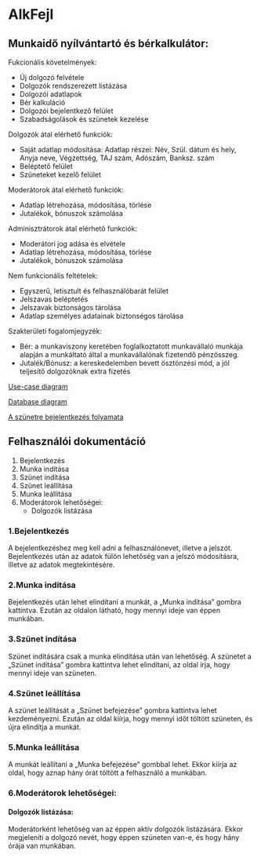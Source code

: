 # AlkFejl

## Munkaidő nyílvántartó és bérkalkulátor:

Fukcionális követelmények:	
* Új dolgozó felvétele
* Dolgozók rendszerezett listázása
* Dolgozói adatlapok
* Bér kalkuláció
* Dolgozói bejelentkező felület
* Szabadságolások és szünetek kezelése
	
	
Dolgozók átal elérhető funkciók:
* Saját adatlap módosítása:
	Adatlap részei: Név, Szül. dátum és hely, Anyja neve, Végzettség, TAJ szám, Adószám, Banksz. szám
* Beléptető felület
* Szüneteket kezelő felület


Moderátorok átal elérhető funkciók:
* Adatlap létrehozása, módosítása, törlése
* Jutalékok, bónuszok számolása


Adminisztrátorok átal elérhető funkciók:
* Moderátori jog adása és elvétele
* Adatlap létrehozása, módosítása, törlése
* Jutalékok, bónuszok számolása


Nem funkcionális feltételek:
* Egyszerű, letisztult és felhasználóbarát felület
* Jelszavas beléptetés
* Jelszavak biztonságos tárolása
* Adatlap személyes adatainak biztonségos tárolása


Szakterületi fogalomjegyzék:
* Bér: a munkaviszony keretében foglalkoztatott munkavállaló munkája alapján a munkáltató által a munkavállalónak fizetendő pénzösszeg.
* Jutalék/Bónusz: a kereskedelemben bevett ösztönzési mód, a jól teljesítő dolgozóknak extra fizetés

[Use-case diagram](https://github.com/csalanosiv/AlkFejl/blob/master/use-case-diagram.jpg)

[Database diagram](https://github.com/csalanosiv/AlkFejl/blob/master/Database%20diagram.png)

[A szünetre bejelentkezés folyamata](https://github.com/csalanosiv/AlkFejl/blob/master/folyamatabra.jpg)

## Felhasználói dokumentáció

1. Bejelentkezés
2. Munka indítása
3. Szünet indítása
4. Szünet leállítása
5. Munka leállítása
6. Moderátorok lehetőségei:
	- Dolgozók listázása
### 1.Bejelentkezés
A bejelentkezéshez meg kell adni a felhasználónevet, illetve a jelszót. Bejelentkezés után az adatok fülön lehetőség van a jelszó módosításra, illetve az adatok megtekintésére.
### 2.Munka indítása
Bejelentkezés után lehet elindítani a munkát, a „Munka indítása” gombra kattintva. Ezután az oldalon látható, hogy mennyi ideje van éppen munkában.
### 3.Szünet indítása
Szünet indítására csak a munka elindítása után van lehetőség. A szünetet a „Szünet indítása” gombra kattintva lehet elindítani, az oldal írja, hogy mennyi ideje van szüneten.
### 4.Szünet leállítása
A szünet leállítását a „Szünet befejezése” gombra kattintva lehet kezdeményezni. Ezután az oldal kiírja, hogy mennyi időt töltött szüneten, és újra elindítja a munkát. 
### 5.Munka leállítása
A munkát leállítani a „Munka befejezése” gombbal lehet. Ekkor kiírja az oldal, hogy aznap hány órát töltött a felhasználó a munkában.
### 6.Moderátorok lehetőségei:
#### Dolgozók listázása:
Moderátorként lehetőség van az éppen aktív dolgozók listázására. Ekkor megjeleníti a dolgozó nevét, hogy éppen szüneten van-e, és hogy hány órája van munkában.

			 
